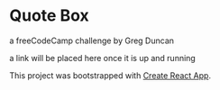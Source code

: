 # Quote Box

a freeCodeCamp challenge by Greg Duncan

a link will be placed here once it is up and running

This project was bootstrapped with [Create React App](https://github.com/facebook/create-react-app).
